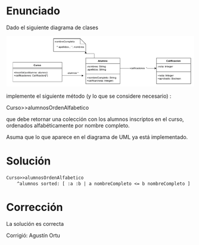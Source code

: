 # Enunciado

Dado el siguiente diagrama de clases

![UML](Pregunta1.png)

implemente el siguiente método (y lo que se considere necesario) :

Curso>>alumnosOrdenAlfabetico

que debe retornar una colección con los alumnos inscriptos en el curso, ordenados alfabéticamente por nombre completo.

Asuma que lo que aparece en el diagrama de UML ya está implementado.

# Solución

```smalltalk
Curso>>alumnosOrdenAlfabetico
    ^alumnos sorted: [ :a :b | a nombreCompleto <= b nombreCompleto ]
```

# Corrección


La solución es correcta

Corrigió: Agustín Ortu